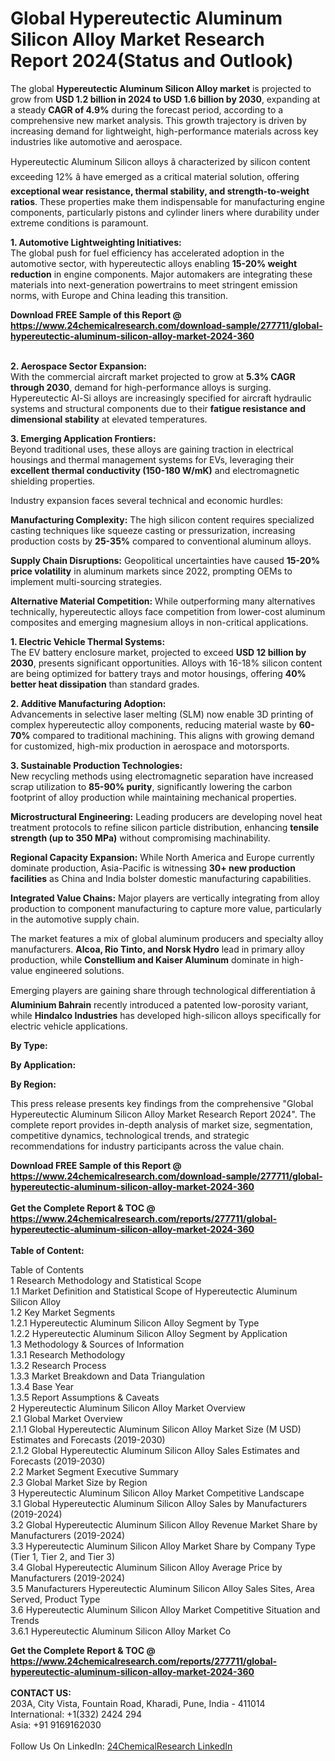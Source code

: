 <h1>Global Hypereutectic Aluminum Silicon Alloy Market Research Report 2024(Status and Outlook)</h1><p>The global <strong>Hypereutectic Aluminum Silicon Alloy market</strong> is projected to grow from <strong>USD 1.2 billion in 2024 to USD 1.6 billion by 2030</strong>, expanding at a steady <strong>CAGR of 4.9%</strong> during the forecast period, according to a comprehensive new market analysis. This growth trajectory is driven by increasing demand for lightweight, high-performance materials across key industries like automotive and aerospace.</p><p>Hypereutectic Aluminum Silicon alloys â characterized by silicon content exceeding 12% â have emerged as a critical material solution, offering <strong>exceptional wear resistance, thermal stability, and strength-to-weight ratios</strong>. These properties make them indispensable for manufacturing engine components, particularly pistons and cylinder liners where durability under extreme conditions is paramount.</p><p><strong>1. Automotive Lightweighting Initiatives:</strong><br>
The global push for fuel efficiency has accelerated adoption in the automotive sector, with hypereutectic alloys enabling <strong>15-20% weight reduction</strong> in engine components. Major automakers are integrating these materials into next-generation powertrains to meet stringent emission norms, with Europe and China leading this transition.</p><div><b>Download FREE Sample of this Report @ 
            <a href="https://www.24chemicalresearch.com/download-sample/277711/global-hypereutectic-aluminum-silicon-alloy-market-2024-360">
            https://www.24chemicalresearch.com/download-sample/277711/global-hypereutectic-aluminum-silicon-alloy-market-2024-360</a></b></div><br><p><strong>2. Aerospace Sector Expansion:</strong><br>
With the commercial aircraft market projected to grow at <strong>5.3% CAGR through 2030</strong>, demand for high-performance alloys is surging. Hypereutectic Al-Si alloys are increasingly specified for aircraft hydraulic systems and structural components due to their <strong>fatigue resistance and dimensional stability</strong> at elevated temperatures.</p><p><strong>3. Emerging Application Frontiers:</strong><br>
Beyond traditional uses, these alloys are gaining traction in electrical housings and thermal management systems for EVs, leveraging their <strong>excellent thermal conductivity (150-180 W/mK)</strong> and electromagnetic shielding properties.</p><p>Industry expansion faces several technical and economic hurdles:</p><p><strong>Manufacturing Complexity:</strong> The high silicon content requires specialized casting techniques like squeeze casting or pressurization, increasing production costs by <strong>25-35%</strong> compared to conventional aluminum alloys.</p><p><strong>Supply Chain Disruptions:</strong> Geopolitical uncertainties have caused <strong>15-20% price volatility</strong> in aluminum markets since 2022, prompting OEMs to implement multi-sourcing strategies.</p><p><strong>Alternative Material Competition:</strong> While outperforming many alternatives technically, hypereutectic alloys face competition from lower-cost aluminum composites and emerging magnesium alloys in non-critical applications.</p><p><strong>1. Electric Vehicle Thermal Systems:</strong><br>
The EV battery enclosure market, projected to exceed <strong>USD 12 billion by 2030</strong>, presents significant opportunities. Alloys with 16-18% silicon content are being optimized for battery trays and motor housings, offering <strong>40% better heat dissipation</strong> than standard grades.</p><p><strong>2. Additive Manufacturing Adoption:</strong><br>
Advancements in selective laser melting (SLM) now enable 3D printing of complex hypereutectic alloy components, reducing material waste by <strong>60-70%</strong> compared to traditional machining. This aligns with growing demand for customized, high-mix production in aerospace and motorsports.</p><p><strong>3. Sustainable Production Technologies:</strong><br>
New recycling methods using electromagnetic separation have increased scrap utilization to <strong>85-90% purity</strong>, significantly lowering the carbon footprint of alloy production while maintaining mechanical properties.</p><p><strong>Microstructural Engineering:</strong> Leading producers are developing novel heat treatment protocols to refine silicon particle distribution, enhancing <strong>tensile strength (up to 350 MPa)</strong> without compromising machinability.</p><p><strong>Regional Capacity Expansion:</strong> While North America and Europe currently dominate production, Asia-Pacific is witnessing <strong>30+ new production facilities</strong> as China and India bolster domestic manufacturing capabilities.</p><p><strong>Integrated Value Chains:</strong> Major players are vertically integrating from alloy production to component manufacturing to capture more value, particularly in the automotive supply chain.</p><p>The market features a mix of global aluminum producers and specialty alloy manufacturers. <strong>Alcoa, Rio Tinto, and Norsk Hydro</strong> lead in primary alloy production, while <strong>Constellium and Kaiser Aluminum</strong> dominate in high-value engineered solutions.</p><p>Emerging players are gaining share through technological differentiation â <strong>Aluminium Bahrain</strong> recently introduced a patented low-porosity variant, while <strong>Hindalco Industries</strong> has developed high-silicon alloys specifically for electric vehicle applications.</p><p><strong>By Type:</strong></p><p><strong>By Application:</strong></p><p><strong>By Region:</strong></p><p>This press release presents key findings from the comprehensive "Global Hypereutectic Aluminum Silicon Alloy Market Research Report 2024". The complete report provides in-depth analysis of market size, segmentation, competitive dynamics, technological trends, and strategic recommendations for industry participants across the value chain.</p><div><b>Download FREE Sample of this Report @ 
            <a href="https://www.24chemicalresearch.com/download-sample/277711/global-hypereutectic-aluminum-silicon-alloy-market-2024-360">
            https://www.24chemicalresearch.com/download-sample/277711/global-hypereutectic-aluminum-silicon-alloy-market-2024-360</a></b></div><br><div><b>Get the Complete Report & TOC @ 
            <a href="https://www.24chemicalresearch.com/reports/277711/global-hypereutectic-aluminum-silicon-alloy-market-2024-360">
            https://www.24chemicalresearch.com/reports/277711/global-hypereutectic-aluminum-silicon-alloy-market-2024-360</a></b></div><br>
            <b>Table of Content:</b><p>Table of Contents<br />
1 Research Methodology and Statistical Scope<br />
1.1 Market Definition and Statistical Scope of Hypereutectic Aluminum Silicon Alloy<br />
1.2 Key Market Segments<br />
1.2.1 Hypereutectic Aluminum Silicon Alloy Segment by Type<br />
1.2.2 Hypereutectic Aluminum Silicon Alloy Segment by Application<br />
1.3 Methodology & Sources of Information<br />
1.3.1 Research Methodology<br />
1.3.2 Research Process<br />
1.3.3 Market Breakdown and Data Triangulation<br />
1.3.4 Base Year<br />
1.3.5 Report Assumptions & Caveats<br />
2 Hypereutectic Aluminum Silicon Alloy Market Overview<br />
2.1 Global Market Overview<br />
2.1.1 Global Hypereutectic Aluminum Silicon Alloy Market Size (M USD) Estimates and Forecasts (2019-2030)<br />
2.1.2 Global Hypereutectic Aluminum Silicon Alloy Sales Estimates and Forecasts (2019-2030)<br />
2.2 Market Segment Executive Summary<br />
2.3 Global Market Size by Region<br />
3 Hypereutectic Aluminum Silicon Alloy Market Competitive Landscape<br />
3.1 Global Hypereutectic Aluminum Silicon Alloy Sales by Manufacturers (2019-2024)<br />
3.2 Global Hypereutectic Aluminum Silicon Alloy Revenue Market Share by Manufacturers (2019-2024)<br />
3.3 Hypereutectic Aluminum Silicon Alloy Market Share by Company Type (Tier 1, Tier 2, and Tier 3)<br />
3.4 Global Hypereutectic Aluminum Silicon Alloy Average Price by Manufacturers (2019-2024)<br />
3.5 Manufacturers Hypereutectic Aluminum Silicon Alloy Sales Sites, Area Served, Product Type<br />
3.6 Hypereutectic Aluminum Silicon Alloy Market Competitive Situation and Trends<br />
3.6.1 Hypereutectic Aluminum Silicon Alloy Market Co</p><div><b>Get the Complete Report & TOC @ 
            <a href="https://www.24chemicalresearch.com/reports/277711/global-hypereutectic-aluminum-silicon-alloy-market-2024-360">
            https://www.24chemicalresearch.com/reports/277711/global-hypereutectic-aluminum-silicon-alloy-market-2024-360</a></b></div><br><b>CONTACT US:</b><br>
            203A, City Vista, Fountain Road, Kharadi, Pune, India - 411014<br>
            International: +1(332) 2424 294<br>
            Asia: +91 9169162030 <br><br>
            Follow Us On LinkedIn: <a href="https://www.linkedin.com/company/24chemicalresearch/">24ChemicalResearch LinkedIn</a>